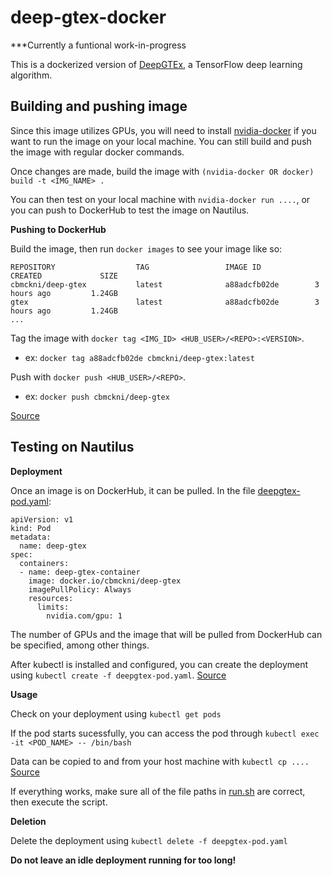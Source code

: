 # deep-gtex-docker

***Currently a funtional work-in-progress

This is a dockerized version of [DeepGTEx](https://github.com/ctargon/DeepGTEx), a TensorFlow deep learning algorithm. 

## Building and pushing image

Since this image utilizes GPUs, you will need to install [nvidia-docker](https://github.com/NVIDIA/nvidia-docker) if you want to run the image on your local machine. You can still build and push the image with regular docker commands.

Once changes are made, build the image with ```(nvidia-docker OR docker) build -t <IMG_NAME> .```

You can then test on your local machine with ```nvidia-docker run ....```, or you can push to DockerHub to test the image on Nautilus.

**Pushing to DockerHub**

Build the image, then run ```docker images``` to see your image like so:
```
REPOSITORY                  TAG                 IMAGE ID            CREATED             SIZE
cbmckni/deep-gtex           latest              a88adcfb02de        3 hours ago         1.24GB
gtex                        latest              a88adcfb02de        3 hours ago         1.24GB
...
```

Tag the image with ```docker tag <IMG_ID> <HUB_USER>/<REPO>:<VERSION>```.
 - ex: ```docker tag a88adcfb02de cbmckni/deep-gtex:latest```
 
Push with ```docker push <HUB_USER>/<REPO>```.
 - ex: ```docker push cbmckni/deep-gtex```

[Source](https://ropenscilabs.github.io/r-docker-tutorial/04-Dockerhub.html)
 
## Testing on Nautilus

**Deployment**

Once an image is on DockerHub, it can be pulled. In the file [deepgtex-pod.yaml](https://github.com/cbmckni/deep-gtex-docker/blob/master/deepgtex-pod.yaml):
```
apiVersion: v1
kind: Pod
metadata:
  name: deep-gtex
spec:
  containers:
  - name: deep-gtex-container
    image: docker.io/cbmckni/deep-gtex
    imagePullPolicy: Always
    resources:
      limits:
        nvidia.com/gpu: 1
```

The number of GPUs and the image that will be pulled from DockerHub can be specified, among other things.

After kubectl is installed and configured, you can create the deployment using ```kubectl create -f deepgtex-pod.yaml```. [Source](https://kubernetes.io/docs/tasks/debug-application-cluster/get-shell-running-container/)

**Usage**

Check on your deployment using ```kubectl get pods```

If the pod starts sucessfully, you can access the pod through ```kubectl exec -it <POD_NAME> -- /bin/bash```

Data can be copied to and from your host machine with ```kubectl cp ....``` [Source](https://medium.com/@nnilesh7756/copy-directories-and-files-to-and-from-kubernetes-container-pod-19612fa74660)

If everything works, make sure all of the file paths in [run.sh](https://github.com/cbmckni/deep-gtex-docker/blob/master/run.sh) are correct, then execute the script.

**Deletion**

Delete the deployment using ```kubectl delete -f deepgtex-pod.yaml``` 

**Do not leave an idle deployment running for too long!**

